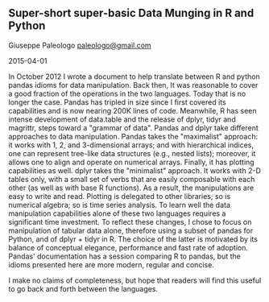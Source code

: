 ## Super-short super-basic Data Munging in R and Python

Giuseppe Paleologo <paleologo@gmail.com>

2015-04-01

In October 2012 I wrote a document to help translate between R and python pandas idioms for data manipulation. Back then, It was reasonable to cover a good fraction of the operations in the two languages. Today that is no longer the case. Pandas has tripled in size since I first covered its capabilities and is now nearing 200K lines of code. Meanwhile, R has seen intense development of data.table and the release of dplyr, tidyr and magrittr, steps toward a "grammar of data". Pandas and dplyr take different approaches to data manipulation. Pandas takes the "maximalist" approach: it works with 1, 2, and 3-dimensional arrays; and with hierarchical indices, one can represent tree-like data structures (e.g., nested lists); moreover, it allows one to align and operate on numerical arrays. Finally, it has plotting capabilities as well. dplyr takes the "minimalist" approach. It works with 2-D tables only, with a small set of verbs that are easily composable with each other (as well as with base R functions). As a result, the manipulations are easy to write and read. Plotting is delegated to other libraries; so is numerical algebra; so is time series analysis. To learn well the data manipulation capabilities alone of these two languages requires a significant time investment. To reflect these changes, I chose to focus on manipulation of tabular data alone, therefore using a subset of pandas for Python, and of dplyr + tidyr in R. The choice of  the latter is motivated by its balance of conceptual elegance, performance and fast rate of adoption. Pandas' documentation has a session comparing R to pandas, but the idioms presented here are more modern, regular and concise.

I make no claims of completeness, but hope that readers will find this useful to go back and forth between the languages.
